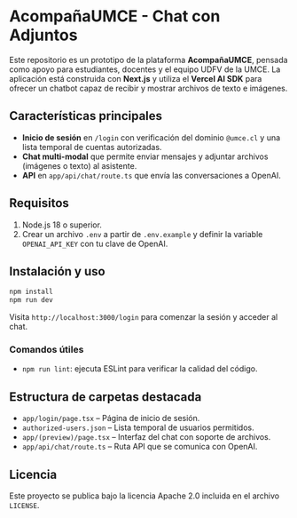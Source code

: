 # AcompañaUMCE - Chat con Adjuntos

Este repositorio es un prototipo de la plataforma **AcompañaUMCE**, pensada como apoyo para estudiantes, docentes y el equipo UDFV de la UMCE. La aplicación está construida con **Next.js** y utiliza el **Vercel AI SDK** para ofrecer un chatbot capaz de recibir y mostrar archivos de texto e imágenes.

## Características principales

- **Inicio de sesión** en `/login` con verificación del dominio `@umce.cl` y una lista temporal de cuentas autorizadas.
- **Chat multi-modal** que permite enviar mensajes y adjuntar archivos (imágenes o texto) al asistente.
- **API** en `app/api/chat/route.ts` que envía las conversaciones a OpenAI.

## Requisitos

1. Node.js 18 o superior.
2. Crear un archivo `.env` a partir de `.env.example` y definir la variable `OPENAI_API_KEY` con tu clave de OpenAI.

## Instalación y uso

```bash
npm install
npm run dev
```

Visita `http://localhost:3000/login` para comenzar la sesión y acceder al chat.

### Comandos útiles

- `npm run lint`: ejecuta ESLint para verificar la calidad del código.

## Estructura de carpetas destacada

- `app/login/page.tsx` – Página de inicio de sesión.
- `authorized-users.json` – Lista temporal de usuarios permitidos.
- `app/(preview)/page.tsx` – Interfaz del chat con soporte de archivos.
- `app/api/chat/route.ts` – Ruta API que se comunica con OpenAI.

## Licencia

Este proyecto se publica bajo la licencia Apache 2.0 incluida en el archivo `LICENSE`.
